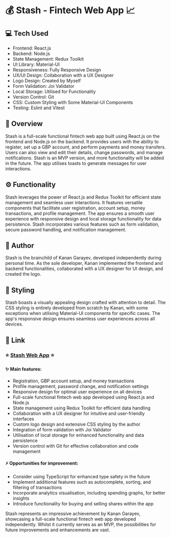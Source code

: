 # :moneybag: Stash - Fintech Web App :chart_with_upwards_trend:

## :computer: Tech Used

- Frontend: React.js
- Backend: Node.js
- State Management: Redux Toolkit
- UI Library: Material-UI
- Responsiveness: Fully Responsive Design
- UX/UI Design: Collaboration with a UX Designer
- Logo Design: Created by Myself
- Form Validation: Joi Validator
- Local Storage: Utilised for Functionality
- Version Control: Git
- CSS: Custom Styling with Some Material-UI Components
- Testing: Eslint and Vitest

## :book: Overview

Stash is a full-scale functional fintech web app built using React.js on the frontend and Node.js on the backend. It provides users with the ability to register, set up a GBP account, and perform payments and money transfers. Users can also view and edit their details, change passwords, and manage notifications. Stash is an MVP version, and more functionality will be added in the future. The app utilises toasts to generate messages for user interactions.

## :gear: Functionality

Stash leverages the power of React.js and Redux Toolkit for efficient state management and seamless user interactions. It features versatile components that facilitate user registration, account setup, money transactions, and profile management. The app ensures a smooth user experience with responsive design and local storage functionality for data persistence. Stash incorporates various features such as form validation, secure password handling, and notification management.

## :bust_in_silhouette: Author

Stash is the brainchild of Kanan Garayev, developed independently during personal time. As the sole developer, Kanan implemented the frontend and backend functionalities, collaborated with a UX designer for UI design, and created the logo. 

## :art: Styling

Stash boasts a visually appealing design crafted with attention to detail. The CSS styling is entirely developed from scratch by Kanan, with some exceptions when utilising Material-UI components for specific cases. The app's responsive design ensures seamless user experiences across all devices.

## :link: Link

### :star: [Stash Web App](https://stash-fintech-app.netlify.app/) :star:

#### :sparkles: Main features:

- Registration, GBP account setup, and money transactions
- Profile management, password change, and notification settings
- Responsive design for optimal user experience on all devices
- Full-scale functional fintech web app developed using React.js and Node.js
- State management using Redux Toolkit for efficient data handling
- Collaboration with a UX designer for intuitive and user-friendly interfaces
- Custom logo design and extensive CSS styling by the author
- Integration of form validation with Joi Validator
- Utilisation of local storage for enhanced functionality and data persistence
- Version control with Git for effective collaboration and code management

#### :zap: Opportunities for improvement:

- Consider using TypeScript for enhanced type safety in the future
- Implement additional features such as autocomplete, sorting, and filtering of transactions
- Incorporate analytics visualisation, including spending graphs, for better insights
- Introduce functionality for buying and selling shares within the app

Stash represents an impressive achievement by Kanan Garayev, showcasing a full-scale functional fintech web app developed independently. Whilst it currently serves as an MVP, the possibilities for future improvements and enhancements are vast.
